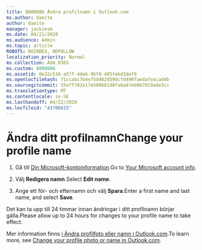 ```yaml
---
title: 8000006 Ändra profilnamn i Outlook.com
ms.author: daeite
author: daeite
manager: jackiesm
ms.date: 04/21/2020
ms.audience: Admin
ms.topic: article
ROBOTS: NOINDEX, NOFOLLOW
localization_priority: Normal
ms.collection: Adm_O365
ms.custom: 8000006
ms.assetid: 0e32c516-a5ff-4deb-9bf8-485febd3def8
ms.openlocfilehash: 71ccabc7b4e75d462d59dcfd4907aedafeacad4b
ms.sourcegitcommit: 55eff703a17e500681d8fa6a87eb067019ade3cc
ms.translationtype: MT
ms.contentlocale: sv-SE
ms.lasthandoff: 04/22/2020
ms.locfileid: "43706615"
---
```

# <a name="change-your-profile-name"></a><span data-ttu-id="93a27-102">Ändra ditt profilnamn</span><span class="sxs-lookup"><span data-stu-id="93a27-102">Change your profile name</span></span>

1. <span data-ttu-id="93a27-103">Gå till [Din Microsoft-kontoinformation](https://go.microsoft.com/fwlink/p/?linkid=860841).</span><span class="sxs-lookup"><span data-stu-id="93a27-103">Go to [Your Microsoft account info](https://go.microsoft.com/fwlink/p/?linkid=860841).</span></span>
    
2. <span data-ttu-id="93a27-104">Välj **Redigera namn**.</span><span class="sxs-lookup"><span data-stu-id="93a27-104">Select **Edit name**.</span></span> 
    
3. <span data-ttu-id="93a27-105">Ange ett för- och efternamn och välj **Spara**.</span><span class="sxs-lookup"><span data-stu-id="93a27-105">Enter a first name and last name, and select **Save**.</span></span> 
    
<span data-ttu-id="93a27-106">Det kan ta upp till 24 timmar innan ändringar i ditt profilnamn börjar gälla.</span><span class="sxs-lookup"><span data-stu-id="93a27-106">Please allow up to 24 hours for changes to your profile name to take effect.</span></span>
  
<span data-ttu-id="93a27-107">Mer information finns [i Ändra profilfoto eller namn i Outlook.com](https://go.microsoft.com/fwlink/?linkid=873110).</span><span class="sxs-lookup"><span data-stu-id="93a27-107">To learn more, see [Change your profile photo or name in Outlook.com](https://go.microsoft.com/fwlink/?linkid=873110).</span></span>
  

